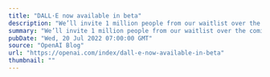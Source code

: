 ```yaml
---
title: "DALL·E now available in beta"
description: "We’ll invite 1 million people from our waitlist over the coming weeks. Users can create with DALL·E using free credits that refill every month, and buy additional credits in 115-generation increments for $15."
summary: "We’ll invite 1 million people from our waitlist over the coming weeks. Users can create with DALL·E using free credits that refill every month, and buy additional credits in 115-generation increments for $15."
pubDate: "Wed, 20 Jul 2022 07:00:00 GMT"
source: "OpenAI Blog"
url: "https://openai.com/index/dall-e-now-available-in-beta"
thumbnail: ""
---
```


